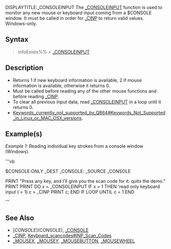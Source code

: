 DISPLAYTITLE:_CONSOLEINPUT
The [_CONSOLEINPUT](_CONSOLEINPUT) function is used to monitor any new mouse or keyboard input coming from a $CONSOLE window. It must be called in order for [_CINP](_CINP) to return valid values. Windows-only.


## Syntax

> infoExists%% = [_CONSOLEINPUT](_CONSOLEINPUT)


## Description

* Returns 1 if new keyboard information is available, 2 if mouse information is available, otherwise it returns 0.
* Must be called before reading any of the other mouse functions and before reading [_CINP](_CINP).
* To clear all previous input data, read [_CONSOLEINPUT](_CONSOLEINPUT) in a loop until it returns 0.
* [Keywords_currently_not_supported_by_QB64#Keywords_Not_Supported_in_Linux_or_MAC_OSX_versions](Keywords_currently_not_supported_by_QB64#Keywords_Not_Supported_in_Linux_or_MAC_OSX_versions).


## Example(s)

*Example 1:* Reading individual key strokes from a console window (Windows).

'''vb

$CONSOLE:ONLY
_DEST _CONSOLE: _SOURCE _CONSOLE

PRINT "Press any key, and I'll give you the scan code for it.  <ESC> quits the demo."
PRINT
PRINT
DO
    x = _CONSOLEINPUT
    IF x = 1 THEN 'read only keyboard input ( = 1)
        c = _CINP
        PRINT c;
    END IF
LOOP UNTIL c = 1
END

'''


## See Also

* [$CONSOLE]($CONSOLE), [_CONSOLE](_CONSOLE)
* [_CINP](_CINP), [Keyboard_scancodes#INP_Scan_Codes](Keyboard_scancodes#INP_Scan_Codes)
* [_MOUSEX](_MOUSEX), [_MOUSEY](_MOUSEY), [_MOUSEBUTTON](_MOUSEBUTTON), [_MOUSEWHEEL](_MOUSEWHEEL)





